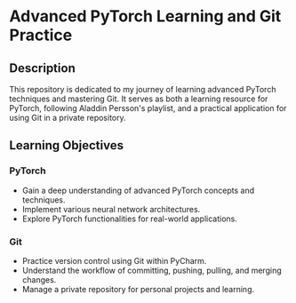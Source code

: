 # Advanced PyTorch Learning and Git Practice

## Description
This repository is dedicated to my journey of learning advanced PyTorch techniques and mastering Git. It serves as both a learning resource for PyTorch, following Aladdin Persson's playlist, and a practical application for using Git in a private repository.

## Learning Objectives

### PyTorch
- Gain a deep understanding of advanced PyTorch concepts and techniques.
- Implement various neural network architectures.
- Explore PyTorch functionalities for real-world applications.

### Git
- Practice version control using Git within PyCharm.
- Understand the workflow of committing, pushing, pulling, and merging changes.
- Manage a private repository for personal projects and learning.


